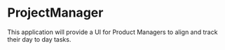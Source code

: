 # ProjectManager
This application will provide a UI for Product Managers to align and track their day to day tasks. 
